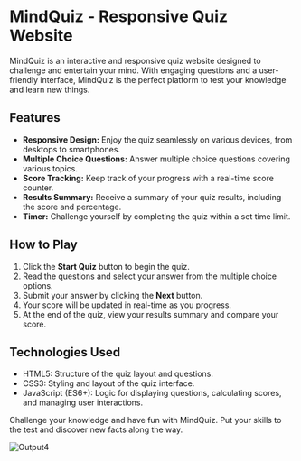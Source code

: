 # MindQuiz - Responsive Quiz Website

MindQuiz is an interactive and responsive quiz website designed to challenge and entertain your mind. With engaging questions and a user-friendly interface, MindQuiz is the perfect platform to test your knowledge and learn new things.

## Features

- **Responsive Design:** Enjoy the quiz seamlessly on various devices, from desktops to smartphones.
- **Multiple Choice Questions:** Answer multiple choice questions covering various topics.
- **Score Tracking:** Keep track of your progress with a real-time score counter.
- **Results Summary:** Receive a summary of your quiz results, including the score and percentage.
- **Timer:** Challenge yourself by completing the quiz within a set time limit.

## How to Play

1. Click the **Start Quiz** button to begin the quiz.
2. Read the questions and select your answer from the multiple choice options.
3. Submit your answer by clicking the **Next** button.
4. Your score will be updated in real-time as you progress.
5. At the end of the quiz, view your results summary and compare your score.

## Technologies Used

- HTML5: Structure of the quiz layout and questions.
- CSS3: Styling and layout of the quiz interface.
- JavaScript (ES6+): Logic for displaying questions, calculating scores, and managing user interactions.

Challenge your knowledge and have fun with MindQuiz. Put your skills to the test and discover new facts along the way. 

![Output4](https://github.com/payalsahu1303/Quiz_website-MindQuiz/assets/141853271/fb48c613-80e1-4cea-b49e-516082c03353)
